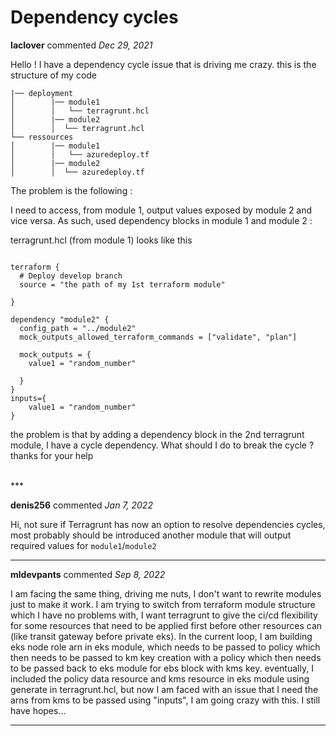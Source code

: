 # Dependency cycles 

**Iaclover** commented *Dec 29, 2021*

Hello !
I have a dependency cycle issue that is driving me crazy. 
this is the structure of my code 
```
|── deployment
│        |── module1
│        │   └── terragrunt.hcl
│        |── module2
│        │  └── terragrunt.hcl
└── ressources
│        |── module1
│        │   └── azuredeploy.tf
│        |── module2
│        │  └── azuredeploy.tf

```
The problem is the following : 

I need to access, from module 1, output values exposed by module 2 and vice versa. 
As such,   used dependency blocks in module 1 and module 2 : 

terragrunt.hcl (from module 1) looks like this 


```

terraform {
  # Deploy develop branch
  source = "the path of my 1st terraform module"

}

dependency "module2" {
  config_path = "../module2"
  mock_outputs_allowed_terraform_commands = ["validate", "plan"]

  mock_outputs = {
    value1 = "random_number"

  }
}
inputs={
    value1 = "random_number"
}
```

the problem is that by adding a dependency block in the 2nd terragrunt module, I have a cycle dependency. 
What should I do to break the cycle ?
thanks for your help 


<br />
***


**denis256** commented *Jan 7, 2022*

Hi, 
not sure if Terragrunt has now an option to resolve dependencies cycles, most probably should be introduced another module that will output required values for `module1`/`module2`
***

**mldevpants** commented *Sep 8, 2022*

I am facing the same thing, driving me nuts, I don't want to rewrite modules just to make it work. I am trying to switch from terraform module structure which I have no problems with, I want terragrunt to give the ci/cd flexibility for some resources that need to be applied first before other resources can (like transit gateway before private eks).
In the current loop, I am building eks node role arn in eks module, which needs to be passed to policy which then needs to be passed to km key creation with a policy which then needs to be passed back to eks module for ebs block with kms key. eventually, I included the policy data resource and kms resource in eks module using generate in terragrunt.hcl, but now I am faced with an issue that I need the arns from kms to be passed using "inputs", I am going crazy with this. I still have hopes...
***

